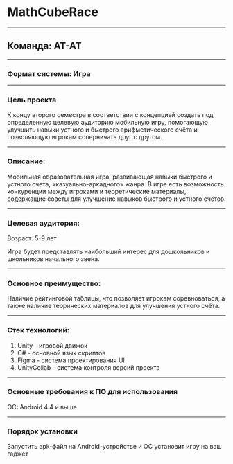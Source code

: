 # MathCubeRace
---
## Команда: AT-AT
---
### Формат системы: Игра
---
### Цель проекта

К концу второго семестра в соответствии с концепцией создать под определенную целевую аудиторию мобильную игру, помогающую улучшить навыки устного и быстрого арифметического счёта и позволяющую игрокам соперничать друг с другом. 

---
### Описание: 

Мобильная образовательная игра, развивающая навыки быстрого и устного счета, «казуально-аркадного» жанра. В игре есть возможность конкуренции между игроками и теоретические материалы, содержащие советы для улучшение навыков быстрого и устного счётов.

---
### Целевая аудитория: 

Возраст: 5-9 лет

Игра будет представлять наибольший интерес для дошкольников и школьников начального звена.

---
### Основное преимущество:

Наличие рейтинговой таблицы, что позволяет игрокам соревноваться, а также наличие теорических материалов для улучшения устного счёта.

---
### Стек технологий:
1. Unity - игровой движок
2. C# - основной язык скриптов
3. Figma - система проектирования UI
4. UnityCollab - система контроля версий проекта
---

### Основные требования к ПО для использования

ОС: Android 4.4 и выше

---
### Порядок установки

Запустить apk-файл на Android-устройстве и ОС установит игру на ваш гаджет
